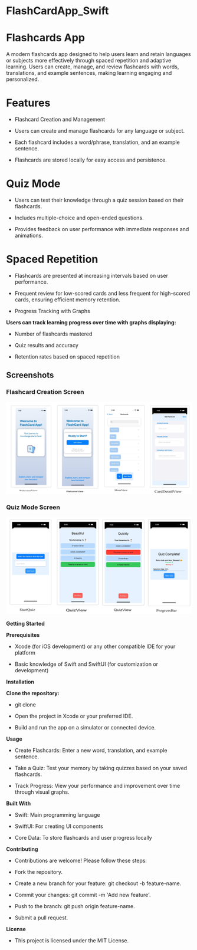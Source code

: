 # FlashCardApp_Swift

# **Flashcards App**

A modern flashcards app designed to help users learn and retain languages or subjects more effectively through spaced repetition and adaptive learning. Users can create, manage, and review flashcards with words, translations, and example sentences, making learning engaging and personalized.

# **Features**

- Flashcard Creation and Management

- Users can create and manage flashcards for any language or subject.

- Each flashcard includes a word/phrase, translation, and an example sentence.

- Flashcards are stored locally for easy access and persistence.

# **Quiz Mode**

- Users can test their knowledge through a quiz session based on their flashcards.

- Includes multiple-choice and open-ended questions.

- Provides feedback on user performance with immediate responses and animations.

# **Spaced Repetition**

 - Flashcards are presented at increasing intervals based on user performance.

  - Frequent review for low-scored cards and less frequent for high-scored cards, ensuring efficient memory retention.

- Progress Tracking with Graphs

**Users can track learning progress over time with graphs displaying:**

- Number of flashcards mastered

- Quiz results and accuracy

- Retention rates based on spaced repetition


## Screenshots

### Flashcard Creation Screen
![Flashcard Creation Screen](screenshotsquiz_progresstracking_mode.png.jpg)

### Quiz Mode Screen
![Quiz Mode Screen](screenshotsflashcard_creation.png.jpg)

**Getting Started**

**Prerequisites**

- Xcode (for iOS development) or any other compatible IDE for your platform

- Basic knowledge of Swift and SwiftUI (for customization or development)

**Installation**

**Clone the repository:**

- git clone <repository-url>

- Open the project in Xcode or your preferred IDE.

- Build and run the app on a simulator or connected device.
  
**Usage**

- Create Flashcards: Enter a new word, translation, and example sentence.

- Take a Quiz: Test your memory by taking quizzes based on your saved flashcards.
  
- Track Progress: View your performance and improvement over time through visual graphs.
  
**Built With**

- Swift: Main programming language
  
- SwiftUI: For creating UI components
  
- Core Data: To store flashcards and user progress locally

**Contributing**

- Contributions are welcome! Please follow these steps:

- Fork the repository.
  
- Create a new branch for your feature: git checkout -b feature-name.

- Commit your changes: git commit -m 'Add new feature'.
  
- Push to the branch: git push origin feature-name.
  
- Submit a pull request.
  
**License**

- This project is licensed under the MIT License.
